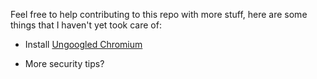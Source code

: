 Feel free to help contributing to this repo with more stuff, here are some things that I haven't yet took care of:

- Install [Ungoogled Chromium](https://github.com/berkley4/ungoogled-chromium-debian)

- More security tips?
